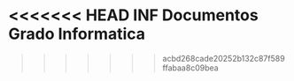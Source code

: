 <<<<<<< HEAD
INF
Documentos Grado Informatica
=======

>>>>>>> acbd268cade20252b132c87f589ffabaa8c09bea
